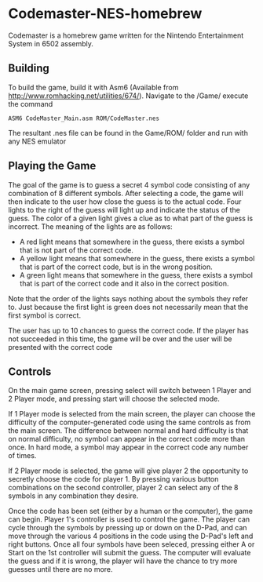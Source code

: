 Codemaster-NES-homebrew
=======================

Codemaster is a homebrew game written for the Nintendo Entertainment System in 6502 assembly.

Building
--------

To build the game, build it with Asm6 (Available from http://www.romhacking.net/utilities/674/).  Navigate to the /Game/ execute the command 

    ASM6 CodeMaster_Main.asm ROM/CodeMaster.nes
    
The resultant .nes file can be found in the Game/ROM/ folder and run with any NES emulator

Playing the Game
----------------

The goal of the game is to guess a secret 4 symbol code consisting of any combination of 8 different symbols.  After selecting a code, the game will then indicate to the user how close the guess is to the actual code.  Four lights to the right of the guess will light up and indicate the status of the guess.  The color of a given light gives a clue as to what part of the guess is incorrect.  The meaning of the lights are as follows:

* A red light means that somewhere in the guess, there exists a symbol that is not part of the correct code.
* A yellow light means that somewhere in the guess, there exists a symbol that is part of the correct code, but is in the wrong position.
* A green light means that somewhere in the guess, there exists a symbol that is part of the correct code and it also in the correct position.

Note that the order of the lights says nothing about the symbols they refer to.  Just because the first light is green does not necessarily mean that the first symbol is correct.

The user has up to 10 chances to guess the correct code.  If the player has not succeeded in this time, the game will be over and the user will be presented with the correct code

Controls
--------

On the main game screen, pressing select will switch between 1 Player and 2 Player mode, and pressing start will choose the selected mode.  

If 1 Player mode is selected from the main screen, the player can choose the difficulty of the computer-generated code using the same controls as from the main screen.  The difference between normal and hard difficulty is that on normal difficulty, no symbol can appear in the correct code more than once.  In hard mode, a symbol may appear in the correct code any number of times.

If 2 Player mode is selected, the game will give player 2 the opportunity to secretly choose the code for player 1.  By pressing various button combinations on the second controller, player 2 can select any of the 8 symbols in any combination they desire.

Once the code has been set (either by a human or the computer), the game can begin.  Player 1's controller is used to control the game.  The player can cycle through the symbols by pressing up or down on the D-Pad, and can move through the various 4 positions in the code using the D-Pad's left and right buttons.  Once all four symbols have been seleced, pressing either A or Start on the 1st controller will submit the guess.  The computer will evaluate the guess and if it is wrong, the player will have the chance to try more guesses until there are no more.
